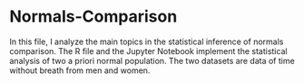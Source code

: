 # Normals-Comparison

In this file, I analyze the main topics in the statistical inference of normals comparison. The R file and the Jupyter Notebook implement the statistical analysis of two a priori normal population. The two datasets are data of time without breath from men and women. 
